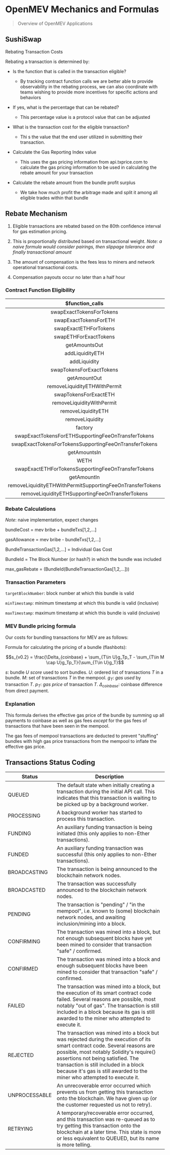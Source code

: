 # OpenMEV Mechanics and Formulas

> Overview of OpenMEV Applications

## SushiSwap

Rebating Transaction Costs

Rebating a transaction is determined by:

- Is the function that is called in the transaction eligible?

  - By tracking contract function calls we are better able to provide
    observability in the rebating process, we can also coordinate with teams
    wishing to provide more incentives for specific actions and behaviors

- If yes, what is the percentage that can be rebated?

  - This percentage value is a protocol value that can be adjusted

- What is the transaction cost for the eligible transaction?

  - Thi s the value that the end user utilized in submitting their transaction.

- Calculate the Gas Reporting Index value

  - This uses the gas pricing information from api.txprice.com to calculate the
    gas pricing information to be used in calculating the rebate amount for your
    transaction

- Calculate the rebate amount from the bundle profit surplus
  - We take how much profit the arbitrage made and split it among all eligible
    trades within that bundle

## Rebate Mechanism

1. Eligible transactions are rebated based on the 80th confidence interval for
   gas estimation pricing.

2. This is proportionally distributed based on transactional weight. _Note: a
   naive formula would consider pairings, then slippage tolerance and finally
   transactional amount_

3. The amount of compensation is the fees less to miners and network operational
   transactional costs.

4. Compensation payouts occur no later than a half hour

### Contract Function Eligibility

|                    **$function_calls**                    | **%eligible** |
| :-------------------------------------------------------: | :-----------: |
|                 swapExactTokensForTokens                  |      100      |
|                   swapExactTokensForETH                   |      100      |
|                   swapExactETHForTokens                   |      100      |
|                   swapETHForExactTokens                   |      100      |
|                       getAmountsOut                       |     null      |
|                      addLiquidityETH                      |      50       |
|                       addLiquidity                        |      50       |
|                 swapTokensForExactTokens                  |      100      |
|                       getAmountOut                        |     null      |
|               removeLiquidityETHWithPermit                |      100      |
|                   swapTokensForExactETH                   |      100      |
|                 removeLiquidityWithPermit                 |      25       |
|                    removeLiquidityETH                     |      25       |
|                      removeLiquidity                      |      25       |
|                          factory                          |     null      |
|    swapExactTokensForETHSupportingFeeOnTransferTokens     |       #       |
|   swapExactTokensForTokensSupportingFeeOnTransferTokens   |       #       |
|                       getAmountsIn                        |     null      |
|                           WETH                            |     null      |
|    swapExactETHForTokensSupportingFeeOnTransferTokens     |       #       |
|                        getAmountIn                        |     null      |
| removeLiquidityETHWithPermitSupportingFeeOnTransferTokens |       #       |
|      removeLiquidityETHSupportingFeeOnTransferTokens      |       #       |

### Rebate Calculations

_Note_: naive implementation, expect changes

bundleCost = mev bribe + bundleTxs[1,2,...]

gasAllowance = mev bribe - bundleTxs[1,2,...]

BundleTransactionGas[1,2,...] = Individual Gas Cost

BundleId = The Block Number (or hash?) in which the bundle was included

max_gasRebate = (BundleId(BundleTransactionGas[1,2,...]))

### Transaction Parameters

`targetBlockNumber`: block number at which this bundle is valid

`minTimestamp`: minimum timestamp at which this bundle is valid (inclusive)

`maxTimestamp`: maximum timestamp at which this bundle is valid (inclusive)

### MEV Bundle pricing formula

Our costs for bundling transactions for MEV are as follows:

Formula for calculating the pricing of a bundle (flashbots):

$$s_{v0.2} = \frac{\Delta_{coinbase} + \sum_{T\in U}g_Tp_T - \sum_{T\in M \cap U}g_Tp_T}{\sum_{T\in U}g_T}$$

$s$: bundle $U$ _score_ used to sort bundles. $U$: ordered list of transactions
$T$ in a bundle. $M$: set of transactions $T$ in the mempool. $g_{T}$: _gas
used_ by transaction $T$. $p_{T}$: _gas price_ of transaction $T$.
$\Delta_{coinbase}$: coinbase difference from direct payment.

### Explanation

This formula derives the effective gas price of the bundle by summing up all
payments to coinbase as well as gas fees _except_ for the gas fees of
transactions that have been seen in the mempool.

The gas fees of mempool transactions are deducted to prevent "stuffing" bundles
with high gas price transactions from the mempool to inflate the effective gas
price.

## Transactions Status Coding

| Status        | Description                                                                                                                                                                                                                                                                                                                       |
| ------------- | --------------------------------------------------------------------------------------------------------------------------------------------------------------------------------------------------------------------------------------------------------------------------------------------------------------------------------- |
| QUEUED        | The default state when initially creating a transaction during the initial API call. This indicates that this transaction is waiting to be picked up by a background worker.                                                                                                                                                      |
| PROCESSING    | A background worker has started to process this transaction.                                                                                                                                                                                                                                                                      |
| FUNDING       | An auxiliary funding transaction is being initiated (this only applies to non-Ether transactions).                                                                                                                                                                                                                                |
| FUNDED        | An auxiliary funding transaction was successful (this only applies to non-Ether transactions).                                                                                                                                                                                                                                    |
| BROADCASTING  | The transaction is being announced to the blockchain network nodes.                                                                                                                                                                                                                                                               |
| BROADCASTED   | The transaction was successfully announced to the blockchain network nodes.                                                                                                                                                                                                                                                       |
| PENDING       | The transaction is "pending" / "in the mempool", i.e. known to (some) blockchain network nodes, and awaiting inclusion/mining into a block.                                                                                                                                                                                       |
| CONFIRMING    | The transaction was mined into a block, but not enough subsequent blocks have yet been mined to consider that transaction "safe" / confirmed.                                                                                                                                                                                     |
| CONFIRMED     | The transaction was mined into a block and enough subsequent blocks have been mined to consider that transaction "safe" / confirmed.                                                                                                                                                                                              |
| FAILED        | The transaction was mined into a block, but the execution of its smart contract code failed. Several reasons are possible, most notably "out of gas". The transaction is still included in a block because its gas is still awarded to the miner who attempted to execute it.                                                     |
| REJECTED      | The transaction was mined into a block but was rejected during the execution of its smart contract code. Several reasons are possible, most notably Solidity's require() assertions not being satisfied. The transaction is still included in a block because it's gas is still awarded to the miner who attempted to execute it. |
| UNPROCESSABLE | An unrecoverable error occurred which prevents us from getting this transaction onto the blockchain. We have given up (or the customer requested us not to retry).                                                                                                                                                                |
| RETRYING      | A temporary/recoverable error occurred, and this transaction was re-queued as to try getting this transaction onto the blockchain at a later time. This state is more or less equivalent to QUEUED, but its name is more telling.                                                                                                 |
